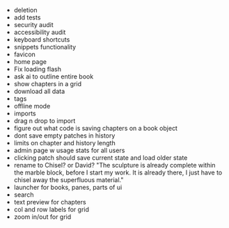 - deletion
- add tests
- security audit
- accessibility audit
- keyboard shortcuts
- snippets functionality
- favicon
- home page
- Fix loading flash
- ask ai to outline entire book
- show chapters in a grid
- download all data
- tags
- offline mode
- imports
- drag n drop to import
- figure out what code is saving chapters on a book object
- dont save empty patches in history
- limits on chapter and history length
- admin page w usage stats for all users
- clicking patch should save current state and load older state
- rename to Chisel? or David? "The sculpture is already complete within the marble block, before I start my work. It is already there, I just have to chisel away the superfluous material."
- launcher for books, panes, parts of ui
- search
- text preview for chapters
- col and row labels for grid
- zoom in/out for grid